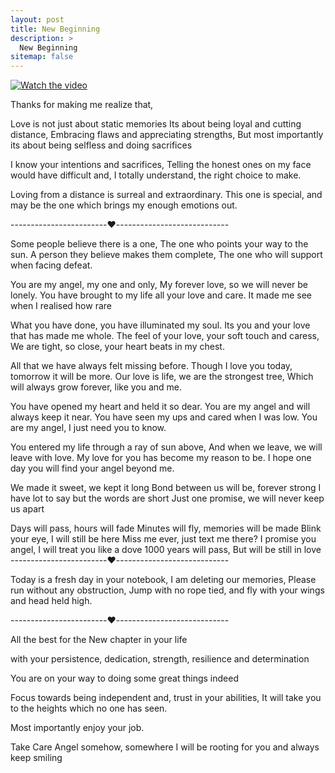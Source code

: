 ```yaml
---
layout: post
title: New Beginning
description: >
  New Beginning
sitemap: false
---
```


[![Watch the video](https://img.youtube.com/vi/V2MGylV8igU/default.jpg)](https://youtu.be/V2MGylV8igU)

Thanks for making me realize that,

Love is not just about static memories
Its about being loyal and cutting distance,
Embracing flaws and appreciating strengths,
But most importantly its about being selfless and doing sacrifices

I know your intentions and sacrifices,
Telling the honest ones on my face would have difficult and,
I totally understand, the right choice to make.

Loving from a distance is surreal and extraordinary.
This one is special, and may be the one which brings my enough emotions out.

------------------------❤️----------------------------

Some people believe there is a one,
The one who points your way to the sun.
A person they believe makes them complete,
The one who will support when facing defeat.

You are my angel, my one and only,
My forever love, so we will never be lonely.
You have brought to my life all your love and care.
It made me see when I realised how rare

What you have done, you have illuminated my soul.
Its you and your love that has made me whole.
The feel of your love, your soft touch and caress,
We are tight, so close, your heart beats in my chest.

All that we have always felt missing before.
Though I love you today, tomorrow it will be more.
Our love is life, we are the strongest tree,
Which will always grow forever, like you and me.

You have opened my heart and held it so dear.
You are my angel and will always keep it near.
You have seen my ups and cared when I was low.
You are my angel, I just need you to know.

You entered my life through a ray of sun above,
And when we leave, we will leave with love.
My love for you has become my reason to be.
I hope one day you will find your angel beyond me.

We made it sweet, we kept it long
Bond between us will be, forever strong
I have lot to say but the words are short
Just one promise, we will never keep us apart

Days will pass, hours will fade
Minutes will fly, memories will be made
Blink your eye, I will still be here
Miss me ever, just text me there?
I promise you angel, I will treat you like a dove
1000 years will pass, But will be still in love
------------------------❤️----------------------------

Today is a fresh day in your notebook,
I am deleting our memories,
Please run without any obstruction,
Jump with no rope tied,
and fly with your wings and head held high.

------------------------❤️----------------------------

All the best for the New chapter in your life

with your persistence, 
dedication, strength, resilience and determination

You are on your way to doing some great things indeed

Focus towards being independent and, trust in your abilities,
It will take you to the heights which no one has seen.

Most importantly enjoy your job.

Take Care Angel
somehow, somewhere 
I will be rooting for you and always keep smiling
